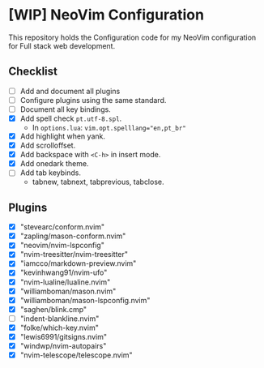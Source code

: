 # [WIP] NeoVim Configuration

This repository holds the Configuration code for my NeoVim configuration for Full stack web development.

## Checklist
- [ ] Add and document all plugins
- [ ] Configure plugins using the same standard.
- [ ] Document all key bindings.
- [x] Add spell check `pt.utf-8.spl`.
    - In `options.lua`: `vim.opt.spelllang="en,pt_br"`
- [x] Add highlight when yank.
- [x] Add scrolloffset.
- [x] Add backspace with `<C-h>` in insert mode.
- [x] Add onedark theme.
- [ ] Add tab keybinds.
    - tabnew, tabnext, tabprevious, tabclose.
## Plugins

- [x] "stevearc/conform.nvim"
- [x] "zapling/mason-conform.nvim"
- [x] "neovim/nvim-lspconfig"
- [x] "nvim-treesitter/nvim-treesitter"
- [x] "iamcco/markdown-preview.nvim"
- [x] "kevinhwang91/nvim-ufo"
- [x] "nvim-lualine/lualine.nvim"
- [x] "williamboman/mason.nvim"
- [x] "williamboman/mason-lspconfig.nvim"
- [x] "saghen/blink.cmp"
- [ ] "indent-blankline.nvim"
- [x] "folke/which-key.nvim"
- [x] "lewis6991/gitsigns.nvim"
- [x] "windwp/nvim-autopairs"
- [x] "nvim-telescope/telescope.nvim"
